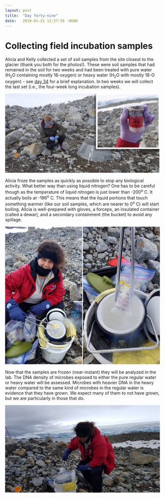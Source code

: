 ```yaml
---
layout: post
title:  "Day forty-nine"
date:   2019-01-21 12:37:39 -0600
---
```

# Collecting field incubation samples
Alicia and Kelly collected a set of soil samples from the site closest to the glacier (thank you both for the photos!). These were soil samples that had remained in the soil for two weeks and had been treated with pure water (H<sub>2</sub>O containing mostly 16-oxygen) or heavy water (H<sub>2</sub>O with mostly 18-O oxygen) - see [day 34](https://natasjavgestel.github.io/blog/2019/01/06/day-thirtyfour) for a brief explanation. In two weeks we will collect the last set (i.e., the four-week long incubation samples). 

![Collecting 2-week incubation samples](/assets/blog_photos/190121/Sampling_cores_for_liquidN2.jpg)

Alicia froze the samples as quickly as possible to stop any biological activity. What better way than using liquid nitrogen? One has to be careful though as the temperature of liquid nitrogen is just lower than -200<sup>o</sup> C. It actually boils at -196<sup>o</sup> C. This means that the liquid portions that touch something warmer (like our soil samples, which are nearer to 0<sup>o</sup> C) will start boiling. Alicia is well-prepared with gloves, a forceps, an insulated container (called a dewar), and a secondary containment (the bucket) to avoid any spillage.

![Instant freezing of samples with liquid N2](/assets/blog_photos/190121/LiquidN2.jpg)

Now that the samples are frozen (near-instant) they will be analyzed in the lab. The DNA density of microbes exposed to either the pure regular water or heavy water will be assessed. Microbes with heavier DNA in the heavy water compared to the same kind of microbes in the regular water is evidence that they have grown. We expect many of them to not have grown, but we are particularly in those that do.

![Alicia with glacier background](/assets/blog_photos/190121/IMG-20190121-WA0003.jpg)
